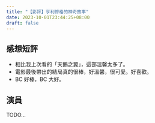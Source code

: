 ```yaml
---
title: "【影評】亨利修格的神奇故事"
date: 2023-10-01T23:44:25+08:00
draft: false
---
```


## 感想短評

- 相比我上次看的「天鵝之翼」，這部溫馨太多了。
- 電影最後帶出的結局真的很棒，好溫馨，很可愛。好喜歡。
- BC 好棒，BC 大好。

## 演員

TODO...
